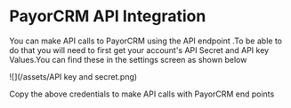 # PayorCRM API Integration

You can make API calls to PayorCRM using the API endpoint .To be able to do that you will need to first get your account's API Secret and API key Values.You can find these in the settings screen as shown below

![](/assets/API key and secret.png)

Copy the above credentials to make API calls with PayorCRM end points



